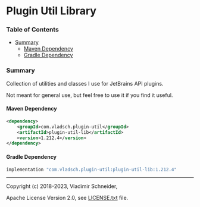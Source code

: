 # Plugin Util Library

[TOC]: #

### Table of Contents
- [Summary](#summary)
  - [Maven Dependency](#maven-dependency)
  - [Gradle Dependency](#gradle-dependency)


### Summary

Collection of utilities and classes I use for JetBrains API plugins.

Not meant for general use, but feel free to use it if you find it useful.

#### Maven Dependency

```xml
<dependency>
    <groupId>com.vladsch.plugin-util</groupId>
    <artifactId>plugin-util-lib</artifactId>
    <version>1.212.4</version>
</dependency>
```
#### Gradle Dependency

```groovy
implementation "com.vladsch.plugin-util:plugin-util-lib:1.212.4"
```

---

Copyright (c) 2018-2023, Vladimir Schneider,

Apache License Version 2.0, see [LICENSE.txt] file.

[LICENSE.txt]: LICENSE.txt
